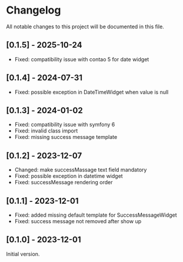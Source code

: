 # Changelog

All notable changes to this project will be documented in this file.

## [0.1.5] - 2025-10-24
- Fixed: compatibility issue with contao 5 for date widget

## [0.1.4] - 2024-07-31
- Fixed: possible exception in DateTimeWidget when value is null 

## [0.1.3] - 2024-01-02
- Fixed: compatibility issue with symfony 6
- Fixed: invalid class import
- Fixed: missing success message template

## [0.1.2] - 2023-12-07
- Changed: make successMassage text field mandatory
- Fixed: possible exception in datetime widget
- Fixed: successMessage rendering order

## [0.1.1] - 2023-12-01
- Fixed: added missing default template for SuccessMessageWidget
- Fixed: success message not removed after show up

## [0.1.0] - 2023-12-01
Initial version.